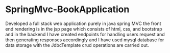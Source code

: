 # SpringMvc-BookApplication
Developed a full stack web application purely in java spring MVC the front end rendering is in the jsp page which consists of html, css, and bootstrap and in the backend I have created endpoints for handling users request and then generating responses accordingly and I have used mysql database for data storage with the JdbcTemplate crud operations are carried out. 
